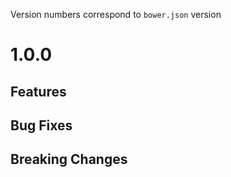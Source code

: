 Version numbers correspond to `bower.json` version

# 1.0.0

## Features

## Bug Fixes

## Breaking Changes
